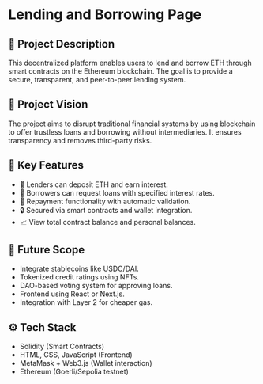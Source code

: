# Lending and Borrowing Page

## 🧾 Project Description
This decentralized platform enables users to lend and borrow ETH through smart contracts on the Ethereum blockchain. The goal is to provide a secure, transparent, and peer-to-peer lending system.

## 🔭 Project Vision
The project aims to disrupt traditional financial systems by using blockchain to offer trustless loans and borrowing without intermediaries. It ensures transparency and removes third-party risks.

## 🚀 Key Features
- 🏦 Lenders can deposit ETH and earn interest.
- 🙋 Borrowers can request loans with specified interest rates.
- 💸 Repayment functionality with automatic validation.
- 🔒 Secured via smart contracts and wallet integration.
- 📈 View total contract balance and personal balances.

## 🔮 Future Scope
- Integrate stablecoins like USDC/DAI.
- Tokenized credit ratings using NFTs.
- DAO-based voting system for approving loans.
- Frontend using React or Next.js.
- Integration with Layer 2 for cheaper gas.

## ⚙️ Tech Stack
- Solidity (Smart Contracts)
- HTML, CSS, JavaScript (Frontend)
- MetaMask + Web3.js (Wallet interaction)
- Ethereum (Goerli/Sepolia testnet)
